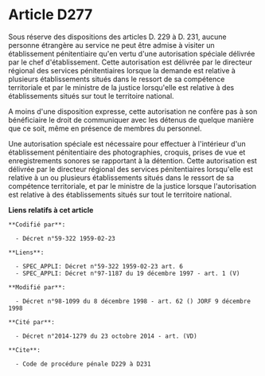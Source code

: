 # Article D277

Sous réserve des dispositions des articles D. 229 à D. 231, aucune personne étrangère au service ne peut être admise à
visiter un établissement pénitentiaire qu'en vertu d'une autorisation spéciale délivrée par le chef d'établissement. Cette
autorisation est délivrée par le directeur régional des services pénitentiaires lorsque la demande est relative à plusieurs
établissements situés dans le ressort de sa compétence territoriale et par le ministre de la justice lorsqu'elle est relative
à des établissements situés sur tout le territoire national.

A moins d'une disposition expresse, cette autorisation ne confère pas à son bénéficiaire le droit de communiquer avec les
détenus de quelque manière que ce soit, même en présence de membres du personnel.

Une autorisation spéciale est nécessaire pour effectuer à l'intérieur d'un établissement pénitentiaire des photographies,
croquis, prises de vue et enregistrements sonores se rapportant à la détention. Cette autorisation est délivrée par le
directeur régional des services pénitentiaires lorsqu'elle est relative à un ou plusieurs établissements situés dans le
ressort de sa compétence territoriale, et par le ministre de la justice lorsque l'autorisation est relative à des
établissements situés sur tout le territoire national.

**Liens relatifs à cet article**

	**Codifié par**:

	  - Décret n°59-322 1959-02-23

	**Liens**:

	  - SPEC_APPLI: Décret n°59-322 1959-02-23 art. 6
	  - SPEC_APPLI: Décret n°97-1187 du 19 décembre 1997 - art. 1 (V)

	**Modifié par**:

	  - Décret n°98-1099 du 8 décembre 1998 - art. 62 () JORF 9 décembre 1998

	**Cité par**:

	  - Décret n°2014-1279 du 23 octobre 2014 - art. (VD)

	**Cite**:

	  - Code de procédure pénale D229 à D231
